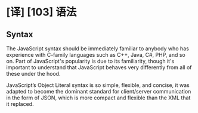 # [译] [103] 语法

## Syntax

The JavaScript syntax should be immediately familiar to anybody who has experience with C-family languages such as C\+\+, Java, C#, PHP, and so on. Part of JavaScript's popularity is due to its familiarity, though it's important to understand that JavaScript behaves very differently from all of these under the hood.

JavaScript’s Object Literal syntax is so simple, flexible, and concise, it was adapted to become the dominant standard for client/server communication in the form of JSON, which is more compact and flexible than the XML that it replaced.
